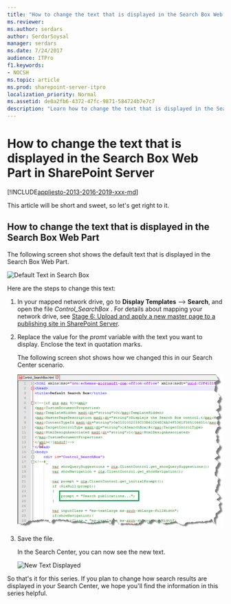 ```yaml
---
title: "How to change the text that is displayed in the Search Box Web Part in SharePoint Server"
ms.reviewer: 
ms.author: serdars
author: SerdarSoysal
manager: serdars
ms.date: 7/24/2017
audience: ITPro
f1.keywords:
- NOCSH
ms.topic: article
ms.prod: sharepoint-server-itpro
localization_priority: Normal
ms.assetid: de0a2fb6-4372-47fc-9871-584724b7e7c7
description: "Learn how to change the text that is displayed in the Search Box Web Part in SharePoint Server."
---
```


# How to change the text that is displayed in the Search Box Web Part in SharePoint Server

[!INCLUDE[appliesto-2013-2016-2019-xxx-md](../includes/appliesto-2013-2016-2019-xxx-md.md)] 
  
This article will be short and sweet, so let's get right to it.
  
## How to change the text that is displayed in the Search Box Web Part

The following screen shot shows the default text that is displayed in the Search Box Web Part.
  
![Default Text in Search Box](../media/OTCSP_DefaultText.png)
  
Here are the steps to change this text:
  
1. In your mapped network drive, go to **Display Templates** --> **Search**, and open the file  *Control_SearchBox*  . For details about mapping your network drive, see [Stage 6: Upload and apply a new master page to a publishing site in SharePoint Server](../administration/stage-6-upload-and-apply-a-new-master-page-to-a-publishing-site.md).
    
2. Replace the value for the  *promt*  variable with the text you want to display. Enclose the text in quotation marks. 
    
    The following screen shot shows how we changed this in our Search Center scenario.
    
     ![Replace the Prompt Text](../media/OTCSP_NewText.png)
  
3. Save the file.
    
    In the Search Center, you can now see the new text.
    
     ![New Text Displayed](../media/OTCSP_NewTextDisplayed.png)
  
So that's it for this series. If you plan to change how search results are displayed in your Search Center, we hope you'll find the information in this series helpful.
  

